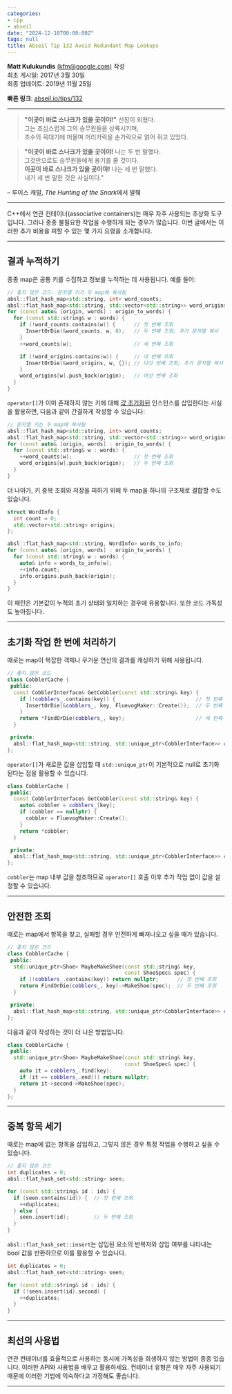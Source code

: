 ```yaml
---
categories:
- cpp
- abseil
date: "2024-12-10T00:00:00Z"
tags: null
title: Abseil Tip 132 Avoid Redundant Map Lookups
---
```




**Matt Kulukundis** [(kfm@google.com)](mailto:kfm@google.com) 작성  
최초 게시일: 2017년 3월 30일  
최종 업데이트: 2019년 11월 25일  

**빠른 링크**: [abseil.io/tips/132](https://abseil.io/tips/132)

---

> **"이곳이 바로 스나크가 있을 곳이야!"** 선장이 외쳤다.<br>
> 그는 조심스럽게 그의 승무원들을 상륙시키며,<br>
> 조수의 꼭대기에 머물며 머리카락을 손가락으로 얽어 쥐고 있었다.<br>

> **"이곳이 바로 스나크가 있을 곳이야!** 나는 두 번 말했다.<br>
> 그것만으로도 승무원들에게 용기를 줄 것이다.<br>
> **이곳이 바로 스나크가 있을 곳이야!** 나는 세 번 말했다.<br>
> 내가 세 번 말한 것은 사실이다."  

– 루이스 캐럴, *The Hunting of the Snark*에서 발췌

---

C++에서 연관 컨테이너(associative containers)는 매우 자주 사용되는 추상화 도구입니다. 그러나 종종 불필요한 작업을 수행하게 되는 경우가 많습니다. 이번 글에서는 이러한 추가 비용을 피할 수 있는 몇 가지 요령을 소개합니다.

---

## 결과 누적하기

종종 map은 공통 키를 수집하고 정보를 누적하는 데 사용됩니다. 예를 들어:

```cpp
// 좋지 않은 코드: 문자열 키가 두 map에 복사됨
absl::flat_hash_map<std::string, int> word_counts;
absl::flat_hash_map<std::string, std::vector<std::string>> word_origins;
for (const auto& [origin, words] : origin_to_words) {
  for (const std::string& w : words) {
    if (!word_counts.contains(w)) {      // 첫 번째 조회
      InsertOrDie(&word_counts, w, 0);   // 두 번째 조회; 추가 문자열 복사
    }
    ++word_counts[w];                    // 세 번째 조회

    if (!word_origins.contains(w)) {     // 네 번째 조회
      InsertOrDie(&word_origins, w, {}); // 다섯 번째 조회; 추가 문자열 복사
    }
    word_origins[w].push_back(origin);   // 여섯 번째 조회
  }
}
```

`operator[]`가 이미 존재하지 않는 키에 대해 [값 초기화된](http://en.cppreference.com/w/cpp/language/value_initialization) 인스턴스를 삽입한다는 사실을 활용하면, 다음과 같이 간결하게 작성할 수 있습니다:

```cpp
// 문자열 키는 두 map에 복사됨
absl::flat_hash_map<std::string, int> word_counts;
absl::flat_hash_map<std::string, std::vector<std::string>> word_origins;
for (const auto& [origin, words] : origin_to_words) {
  for (const std::string& w : words) {
    ++word_counts[w];                    // 첫 번째 조회
    word_origins[w].push_back(origin);   // 두 번째 조회
  }
}
```

더 나아가, 키 중복 조회와 저장을 피하기 위해 두 map을 하나의 구조체로 결합할 수도 있습니다.

```cpp
struct WordInfo {
  int count = 0;
  std::vector<std::string> origins;
};

absl::flat_hash_map<std::string, WordInfo> words_to_info;
for (const auto& [origin, words] : origin_to_words) {
  for (const std::string& w : words) {
    auto& info = words_to_info[w];
    ++info.count;
    info.origins.push_back(origin);
  }
}
```

이 패턴은 기본값이 누적의 초기 상태와 일치하는 경우에 유용합니다. 또한 코드 가독성도 높아집니다.

---

## 초기화 작업 한 번에 처리하기

때로는 map이 복잡한 객체나 무거운 연산의 결과를 캐싱하기 위해 사용됩니다.

```cpp
// 좋지 않은 코드
class CobblerCache {
 public:
  const CobblerInterface& GetCobbler(const std::string& key) {
    if (!cobblers_.contains(key)) {                          // 첫 번째 조회
      InsertOrDie(&cobblers_, key, FluevogMaker::Create());  // 두 번째 조회
    }
    return *FindOrDie(cobblers_, key);                       // 세 번째 조회
  }

 private:
  absl::flat_hash_map<std::string, std::unique_ptr<CobblerInterface>> cobblers_;
};
```

`operator[]`가 새로운 값을 삽입할 때 `std::unique_ptr`이 기본적으로 null로 초기화된다는 점을 활용할 수 있습니다.

```cpp
class CobblerCache {
 public:
  const CobblerInterface& GetCobbler(const std::string& key) {
    auto& cobbler = cobblers_[key];
    if (cobbler == nullptr) {
      cobbler = FluevogMaker::Create();
    }
    return *cobbler;
  }

 private:
  absl::flat_hash_map<std::string, std::unique_ptr<CobblerInterface>> cobblers_;
};
```

`cobbler`는 map 내부 값을 참조하므로 `operator[]` 호출 이후 추가 작업 없이 값을 설정할 수 있습니다.

---

## 안전한 조회

때로는 map에서 항목을 찾고, 실패할 경우 안전하게 빠져나오고 싶을 때가 있습니다.

```cpp
// 좋지 않은 코드
class CobblerCache {
 public:
  std::unique_ptr<Shoe> MaybeMakeShoe(const std::string& key,
                                      const ShoeSpec& spec) {
    if (!cobblers_.contains(key)) return nullptr;      // 첫 번째 조회
    return FindOrDie(cobblers_, key)->MakeShoe(spec);  // 두 번째 조회
  }

 private:
  absl::flat_hash_map<std::string, std::unique_ptr<CobblerInterface>> cobblers_;
};
```

다음과 같이 작성하는 것이 더 나은 방법입니다.

```cpp
class CobblerCache {
 public:
  std::unique_ptr<Shoe> MaybeMakeShoe(const std::string& key,
                                      const ShoeSpec& spec) {
    auto it = cobblers_.find(key);
    if (it == cobblers_.end()) return nullptr;
    return it->second->MakeShoe(spec);
  }
};
```

---

## 중복 항목 세기

때로는 map에 없는 항목을 삽입하고, 그렇지 않은 경우 특정 작업을 수행하고 싶을 수 있습니다.

```cpp
// 좋지 않은 코드
int duplicates = 0;
absl::flat_hash_set<std::string> seen;

for (const std::string& id : ids) {
  if (seen.contains(id)) {  // 첫 번째 조회
    ++duplicates;
  } else {
    seen.insert(id);        // 두 번째 조회
  }
}
```

`absl::flat_hash_set::insert`는 삽입된 요소의 반복자와 삽입 여부를 나타내는 bool 값을 반환하므로 이를 활용할 수 있습니다.

```cpp
int duplicates = 0;
absl::flat_hash_set<std::string> seen;

for (const std::string& id : ids) {
  if (!seen.insert(id).second) {
    ++duplicates;
  }
}
```

---

## 최선의 사용법

연관 컨테이너를 효율적으로 사용하는 동시에 가독성을 희생하지 않는 방법이 종종 있습니다. 이러한 API와 사용법을 배우고 활용하세요. 컨테이너 유형은 매우 자주 사용되기 때문에 이러한 기법에 익숙하다고 가정해도 좋습니다.

--- 
